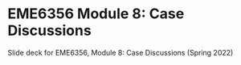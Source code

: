 # EME6356 Module 8: Case Discussions

Slide deck for EME6356, Module 8: Case Discussions (Spring 2022) 

